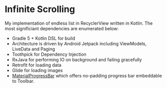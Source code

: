 # Infinite Scrolling

My implementation of endless list in RecyclerView written in Kotlin. The most significiant dependencies are enumerated below:

- Gradle 5 + Kotlin DSL for build
- Architecture is driven by Android Jetpack including ViewModels, LiveData and Paging
- Toothpick for Dependency Injection
- RxJava for performing IO on background and failing gracefully
- Retrofit for loading data
- Glide for loading images
- [MaterialProgressBar](https://github.com/DreaminginCodeZH/MaterialProgressBar) which offers no-padding progress bar embeddable to Toolbar.
